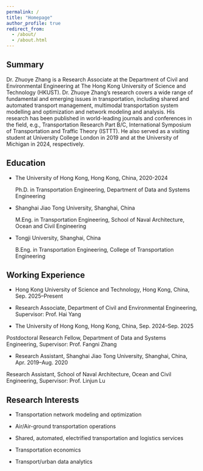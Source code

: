 ```yaml
---
permalink: /
title: "Homepage"
author_profile: true
redirect_from: 
  - /about/
  - /about.html
---
```


Summary
------

Dr. Zhuoye Zhang is a Research Associate at the Department of Civil and Environmental Engineering at The Hong Kong University of Science and Technology (HKUST). Dr. Zhuoye Zhang’s research covers a wide range of fundamental and emerging issues in transportation, including shared and automated transport management, multimodal transportation system modelling and optimization and network modeling and analysis. His research has been published in world-leading journals and conferences in the field, e.g., Transportation Research Part B/C, International Symposium of Transportation and Traffic Theory (ISTTT). He also served as a visiting student at University College London in 2019 and at the University of Michigan in 2024, respectively.


Education
------

* The University of Hong Kong, Hong Kong, China, 2020-2024

  Ph.D. in Transportation Engineering, Department of Data and Systems Engineering

* Shanghai Jiao Tong University, Shanghai, China

  M.Eng. in Transportation Engineering, School of Naval Architecture, Ocean and Civil Engineering

* Tongji University, Shanghai, China

  B.Eng. in Transportation Engineering, College of Transportation Engineering

Working Experience
------
* Hong Kong University of Science and Technology, Hong Kong, China, Sep. 2025–Present
* 
  Research Associate, Department of Civil and Environmental Engineering, Supervisor: Prof. Hai Yang

* The University of Hong Kong, Hong Kong, China, Sep. 2024–Sep. 2025
  
Postdoctoral Research Fellow, Department of Data and Systems Engineering, Supervisor: Prof. Fangni Zhang

* Research Assistant, Shanghai Jiao Tong University, Shanghai, China, Apr. 2019–Aug. 2020
  
Research Assistant, School of Naval Architecture, Ocean and Civil Engineering, Supervisor: Prof. Linjun Lu

Research Interests
------

  * Transportation network modeling and optimization
    
  * Air/Air-ground transportation operations
    
  * Shared, automated, electrified transportation and logistics services
    
  * Transportation economics
    
  * Transport/urban data analytics





